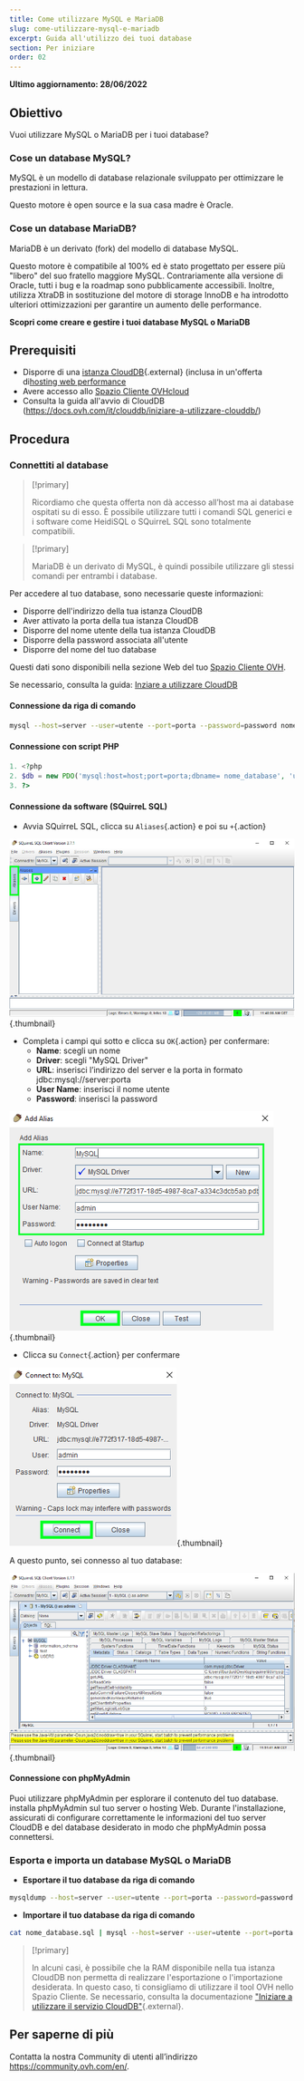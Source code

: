 ```yaml
---
title: Come utilizzare MySQL e MariaDB
slug: come-utilizzare-mysql-e-mariadb
excerpt: Guida all'utilizzo dei tuoi database
section: Per iniziare
order: 02
---
```


**Ultimo aggiornamento: 28/06/2022**

## Obiettivo

Vuoi utilizzare MySQL o MariaDB per i tuoi database?

### Cose un database MySQL?

MySQL è un modello di database relazionale sviluppato per ottimizzare le prestazioni in lettura.

Questo motore è open source e la sua casa madre è Oracle.

### Cose un database MariaDB?

MariaDB è un derivato (fork) del modello di database MySQL.

Questo motore è compatibile al 100% ed è stato progettato per essere più "libero" del suo fratello maggiore MySQL. Contrariamente alla versione di Oracle, tutti i bug e la roadmap sono pubblicamente accessibili. Inoltre, utilizza XtraDB in sostituzione del motore di storage InnoDB e ha introdotto ulteriori ottimizzazioni per garantire un aumento delle performance.

**Scopri come creare e gestire i tuoi database MySQL o MariaDB**

## Prerequisiti

- Disporre di una [istanza CloudDB](https://www.ovh.it/cloud/cloud-databases/){.external} (inclusa in un'offerta di[hosting web performance](https://www.ovhcloud.com/fr/web-hosting/)
- Avere accesso allo [Spazio Cliente OVHcloud](https://www.ovh.com/auth/?action=gotomanager&from=https://www.ovh.it/&ovhSubsidiary=it)
- Consulta la guida all'avvio di CloudDB (https://docs.ovh.com/it/clouddb/iniziare-a-utilizzare-clouddb/)

## Procedura

### Connettiti al database

> [!primary]
>
> Ricordiamo che questa offerta non dà accesso all’host ma ai database ospitati su di esso. È possibile utilizzare tutti i comandi SQL generici e i software come HeidiSQL o SQuirreL SQL sono totalmente compatibili.
> 



> [!primary]
>
> MariaDB è un derivato di MySQL, è quindi possibile utilizzare gli stessi comandi per entrambi i database.
> 

Per accedere al tuo database, sono necessarie queste informazioni:

- Disporre dell'indirizzo della tua istanza CloudDB
- Aver attivato la porta della tua istanza CloudDB
- Disporre del nome utente della tua istanza CloudDB
- Disporre della password associata all'utente
- Disporre del nome del tuo database

Questi dati sono disponibili nella sezione Web del tuo [Spazio Cliente OVH](https://www.ovh.com/auth/?action=gotomanager&from=https://www.ovh.it/&ovhSubsidiary=it).

Se necessario, consulta la guida: [Inziare a utilizzare CloudDB](https://docs.ovh.com/it/clouddb/iniziare-a-utilizzare-clouddb/)

#### Connessione da riga di comando

```bash
mysql --host=server --user=utente --port=porta --password=password nome_database
```

#### Connessione con script PHP

```php
1. <?php
2. $db = new PDO('mysql:host=host;port=porta;dbname= nome_database', 'utente', 'password');
3. ?>
```

#### Connessione da software (SQuirreL SQL)

- Avvia SQuirreL SQL, clicca su `Aliases`{.action} e poi su `+`{.action}

![launch SQuirreL SQL](images/1.PNG){.thumbnail}

- Completa i campi qui sotto e clicca su `OK`{.action} per confermare:
    - **Name**: scegli un nome
    - **Driver**: scegli "MySQL Driver"
    - **URL**: inserisci l’indirizzo del server e la porta in formato jdbc:mysql://server:porta
    - **User Name**: inserisci il nome utente
    - **Password**: inserisci la password

![config connection](images/2.PNG){.thumbnail}

- Clicca su `Connect`{.action} per confermare

![valid connection](images/3.PNG){.thumbnail}

A questo punto, sei connesso al tuo database:

![config connection](images/4.PNG){.thumbnail}

#### Connessione con phpMyAdmin

Puoi utilizzare phpMyAdmin per esplorare il contenuto del tuo database. installa phpMyAdmin sul tuo server o hosting Web. Durante l'installazione, assicurati di configurare correttamente le informazioni del tuo server CloudDB e del database desiderato in modo che phpMyAdmin possa connettersi.

### Esporta e importa un database MySQL o MariaDB

- **Esportare il tuo database da riga di comando**

```bash
mysqldump --host=server --user=utente --port=porta --password=password nome_database > nome_database.sql
```

- **Importare il tuo database da riga di comando**

```bash
cat nome_database.sql | mysql --host=server --user=utente --port=porta --password=password nome_database
```

> [!primary]
>
> In alcuni casi, è possibile che la RAM disponibile nella tua istanza CloudDB non permetta di realizzare l'esportazione o l'importazione desiderata. In questo caso, ti consigliamo di utilizzare il tool OVH nello Spazio Cliente. Se necessario, consulta la documentazione ["Iniziare a utilizzare il servizio CloudDB"](https://docs.ovh.com/it/clouddb/iniziare-a-utilizzare-clouddb/){.external}.
>

## Per saperne di più
  
Contatta la nostra Community di utenti all’indirizzo <https://community.ovh.com/en/>.